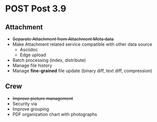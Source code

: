 # POST Post 3.9

## Attachment

* ~~Separate Attachment from Attachment Meta data~~
* Make Attachment related service compatible with other data source
  * Asciidoc
  * Edge upload
* Batch processing (index, distribute)
* Manage file history
* Manage **fine-grained** file update (binary diff, text diff, compression)

## Crew

* ~~Improve picture management~~
* Security via
* Improve grouping
* PDF organization chart with photographs